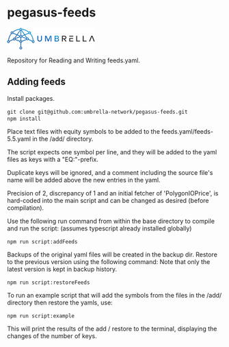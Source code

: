 # pegasus-feeds

![Umbrella network - logo](./assets/umb.network-logo.png)

Repository for Reading and Writing feeds.yaml.


## Adding feeds

Install packages.

```
git clone git@github.com:umbrella-network/pegasus-feeds.git
npm install
```

Place text files with equity symbols to be added to the feeds.yaml/feeds-5.5.yaml in the /add/ directory.

The script expects one symbol per line, and they will be added to the yaml files as keys with a "EQ:"-prefix.

Duplicate keys will be ignored, and a comment including the source file's name will be added above the new entries in the yaml.

Precision of 2, discrepancy of 1 and an initial fetcher of 'PolygonIOPrice', is hard-coded into the main script and can be changed as desired (before compilation).

Use the following run command from within the base directory to compile and run the script: (assumes typescript already installed globally)

```
npm run script:addFeeds
```

Backups of the original yaml files will be created in the backup dir.  Restore to the previous version using the following command:
Note that only the latest version is kept in backup history.

```
npm run script:restoreFeeds
```

To run an example script that will add the symbols from the files in the /add/ directory then restore the yamls, use:

```
npm run script:example
```

This will print the results of the add / restore to the terminal, displaying the changes of the number of keys.